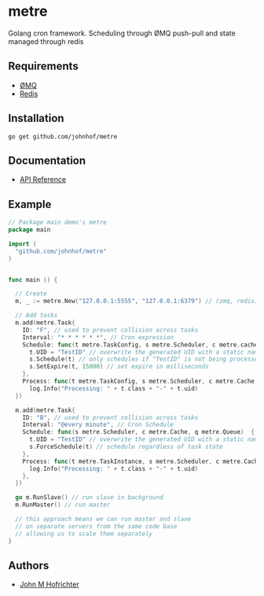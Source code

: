 # metre

Golang cron framework. Scheduling through ØMQ push-pull and state managed through redis

## Requirements

- [ØMQ](http://zeromq.org/)
- [Redis](http://redis.io/)

## Installation

`go get github.com/johnhof/metre`

## Documentation

- [API Reference]()

## Example

```Go
// Package main demo's metre
package main

import (
  "github.com/johnhof/metre"
)


func main () {

  // Create
  m, _ := metre.New("127.0.0.1:5555", "127.0.0.1:6379") // (zmq, redis)

  // Add tasks
  m.add(metre.Task{
    ID: "F", // used to prevent collision across tasks
    Interval: "* * * * * *", // Cron expression
    Schedule: func(t metre.TaskConfig, s metre.Scheduler, c metre.cache, q metre.queue)  {
      t.UID = "TestID" // overwrite the generated UID with a static namespace
      s.Schedule(t) // only schedules if "TestID" is not being processed ("F-TestId" not cached in a processing state)
      s.SetExpire(t, 15000) // set expire in milliseconds
    },
    Process: func(t metre.TaskConfig, s metre.Scheduler, c metre.Cache, q metre.Queue)  {
      log.Info("Processing: " + t.class + "-" + t.uid)
  })

  m.add(metre.Task{
    ID: "B", // used to prevent collision across tasks
    Interval: "@every minute", // Cron Schedule
    Schedule: func(s metre.Scheduler, c metre.Cache, q metre.Queue)  {
      t.UID = "TestID" // overwrite the generated UID with a static namespace
      s.ForceSchedule(t) // schedule regardless of task state
    },
    Process: func(t metre.TaskInstance, s metre.Scheduler, c metre.Cache, q metre.Queue)  {
      log.Info("Processing: " + t.class + "-" + t.uid)
    },
  })

  go m.RunSlave() // run slave in background
  m.RunMaster() // run master

  // this approach means we can run master and slave
  // on separate servers from the same code base
  // allowing us to scale them separately
}
```

## Authors

- [John M Hofrichter](www.github.com/johnhof)
